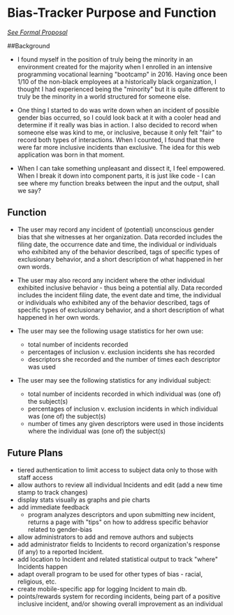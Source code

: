 # Bias-Tracker Purpose and Function

*[See Formal Proposal](general_notes/Proposal_formal.md)*


##Background

* I found myself in the position of truly being the minority in an environment created for the majority when I enrolled in an intensive programming vocational learning "bootcamp" in 2016.  Having once been 1/10 of the non-black employees at a historically black organization, I thought I had experienced being the "minority" but it is quite different to truly be the minority in a world structured for someone else.

* One thing I started to do was write down when an incident of possible gender bias occurred, so I could look back at it with a cooler head and determine if it really was bias in action.  I also decided to record when someone else was kind to me, or inclusive, because it only felt "fair" to record both types of interactions.  When I counted, I found that there were far more inclusive incidents than exclusive.  The idea for this web application was born in that moment.

* When I can take something unpleasant and dissect it, I feel empowered.  When I break it down into component parts, it is just like code - I can see where my function breaks between the input and the output, shall we say?  


## Function

* The user may record any incident of (potential) unconscious gender bias that she witnesses at her organization.  Data recorded includes the filing date, the occurrence date and time, the individual or individuals who exhibited any of the behavior described, tags of specific types of exclusionary behavior, and a short description of what happened in her own words.

* The user may also record any incident where the other individual exhibited inclusive behavior - thus being a potential ally.  Data recorded includes the incident filing date, the event date and time, the individual or individuals who exhibited any of the behavior described, tags of specific types of exclusionary behavior, and a short description of what happened in her own words.

* The user may see the following usage statistics for her own use:
  * total number of incidents recorded
  * percentages of inclusion v. exclusion incidents she has recorded
  * descriptors she recorded and the number of times each descriptor was used

* The user may see the following statistics for any individual subject:
  * total number of incidents recorded in which individual was (one of) the subject(s)
  * percentages of inclusion v. exclusion incidents in which individual was (one of) the subject(s)
  * number of times any given descriptors were used in those incidents where the individual was (one of) the subject(s)


## Future Plans

* tiered authentication to limit access to subject data only to those with staff access
* allow authors to review all individual Incidents and edit (add a new time stamp to track changes)
* display stats visually as graphs and pie charts
* add immediate feedback
  * program analyzes descriptors and upon submitting new incident, returns a page with "tips" on how to address specific behavior related to gender-bias
* allow administrators to add and remove authors and subjects
* add administrator fields to Incidents to record organization's response (if any) to a reported Incident.
* add location to Incident and related statistical output to track "where" Incidents happen
* adapt overall program to be used for other types of bias - racial, religious, etc.
* create mobile-specific app for logging Incident to main db.
* points/rewards system for recording incidents, being part of a positive inclusive incident, and/or showing overall improvement as an individual
